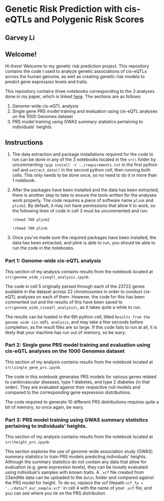 # Genetic Risk Prediction with cis-eQTLs and Polygenic Risk Scores
## Garvey Li


## Welcome!
Hi there! Welcome to my genetic risk prediction project. This repository contains the code I used to analyze genetic associations of cis-eQTLs across the human genome, as well as creating genetic risk models to predict gene expression levels and traits.

This repository contains three notebooks corresponding to the 3 analyses done in my paper, which is linked [here](genetic_risk_prediction_with_prs.pdf). The sections are as follows:

1. Genome-wide cis-eQTL analysis
2. Single gene PRS model training and evaluation using cis-eQTL analyses on the 1000 Genomes dataset
3. PRS model training using GWAS summary statistics pertaining to individuals' heights.


## Instructions

1. The data extraction and package installations required for the code to run can be done in any of the 3 notebooks located in the `src\` folder by uncommenting 
`!pip install -r ../requirements.txt` in the first python cell and `extract_data()` in the second python cell, then running both cells. This only needs to be done once, so no need to do it in more than 1 notebook. 

2. After the packages have been installed and the data has been extracted, there is another step to take to ensure the tools written for the analyses work properly. The code requires a piece of software name `plink` and `plink2`. By default, it may not have permissions that allow it to work, so the following lines of code in cell 3 must be uncommented and run:

    `!chmod 700 plink2`

    `!chmod 700 plink`

3. Once you've made sure the required packages have been installed, the data has been extracted, and plink is able to run, you should be able to run the code in the notebooks.

### Part 1: Genome-wide cis-eQTL analysis

This section of my analysis contains results from the notebook located at `src\genome_wide_ciseqtl_analysis.ipynb`. 

The code in cell 5 originally parsed through each of the 23722 genes available in the dataset across 22 chromosomes in order to conduct cis-eQTL analyses on each of them. However, the code for this has been commented out and the results of this have been saved to `src\genome_wide_ciseqtl_analysis\`, as it takes quite a while to run. 

The results can be loaded in the 6th python cell, titled `Results from the genome wide cis-eQTL analysis`, and may take a few seconds before completion, as the result files are so large. If this code fails to run at all, it is likely that your machine has run out of memory, so be wary.

### Part 2: Single gene PRS model training and evaluation using cis-eQTL analyses on the 1000 Genomes dataset

This section of my analysis contains results from the notebook located at `src\single_gene_prs.ipynb`. 

The code in this notebook generates PRS models for various genes related to cardiovascular diseases, type 1 diabetes, and type 2 diabetes (in that order). They are evaluated against their respective null models and compared to the corresponding gene expression distributions. 

The code required to generate 10 different PRS distributions requires quite a bit of memory, so once again, be wary.

### Part 3: PRS model training using GWAS summary statistics pertaining to individuals' heights.

This section of my analysis contains results from the notebook located at `src\height_prs.ipynb`. 

This section explores the use of genome-wide association study (GWAS) summary statistics to train PRS models predicting individuals' heights. Although the summary statistics do not contain any data that allow for evaluation (e.g. gene expression levels), they can be loosely evaluated using individual's samples with known traits. A `.vcf` file created from 23andMe data can be uploaded to the `data\` folder and compared against the PRS model for height. To do so, replace the vcf filepath `vcf_fp = '../data/f_eur_sample.vcf'` in cell 4 with the name of your `.vcf` file, and you can see where you lie on the PRS distribution. 

